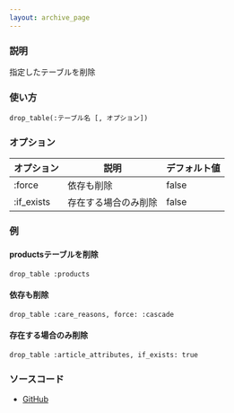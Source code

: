 ```yaml
---
layout: archive_page
---
```

### 説明
指定したテーブルを削除

### 使い方
    drop_table(:テーブル名 [, オプション])

### オプション

オプション      | 説明             | デフォルト値
-----------|----------------|-------
:force     | 依存も削除        | false
:if_exists | 存在する場合のみ削除 | false

### 例
#### productsテーブルを削除
    drop_table :products

#### 依存も削除
    drop_table :care_reasons, force: :cascade

#### 存在する場合のみ削除
    drop_table :article_attributes, if_exists: true

### ソースコード
* [GitHub](https://github.com/rails/rails/blob/ac30e389ecfa0e26e3d44c1eda8488ddf63b3ecc/activerecord/lib/active_record/connection_adapters/abstract/schema_statements.rb#L495)